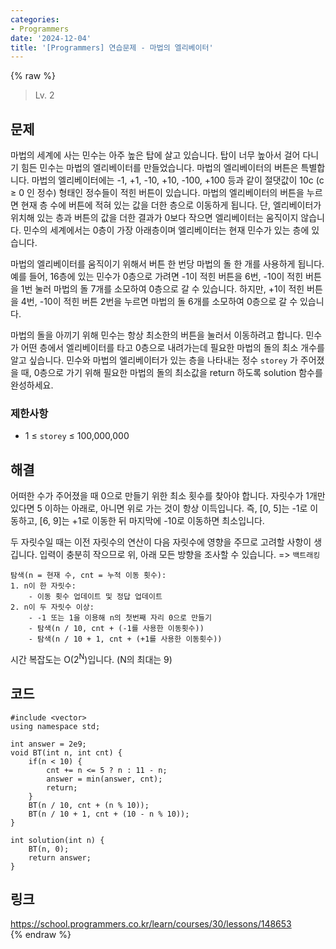 ```yaml
---
categories:
- Programmers
date: '2024-12-04'
title: '[Programmers] 연습문제 - 마법의 엘리베이터'
---
```


{% raw %}
> Lv. 2<br>

## 문제
마법의 세계에 사는 민수는 아주 높은 탑에 살고 있습니다. 탑이 너무 높아서 걸어 다니기 힘든 민수는 마법의 엘리베이터를 만들었습니다. 마법의 엘리베이터의 버튼은 특별합니다. 마법의 엘리베이터에는 -1, +1, -10, +10, -100, +100 등과 같이 절댓값이 10c  (c ≥ 0 인 정수) 형태인 정수들이 적힌 버튼이 있습니다. 마법의 엘리베이터의 버튼을 누르면 현재 층 수에 버튼에 적혀 있는 값을 더한 층으로 이동하게 됩니다. 단, 엘리베이터가 위치해 있는 층과 버튼의 값을 더한 결과가 0보다 작으면 엘리베이터는 움직이지 않습니다. 민수의 세계에서는 0층이 가장 아래층이며 엘리베이터는 현재 민수가 있는 층에 있습니다.

마법의 엘리베이터를 움직이기 위해서 버튼 한 번당 마법의 돌 한 개를 사용하게 됩니다.예를 들어, 16층에 있는 민수가 0층으로 가려면 -1이 적힌 버튼을 6번, -10이 적힌 버튼을 1번 눌러 마법의 돌 7개를 소모하여 0층으로 갈 수 있습니다. 하지만, +1이 적힌 버튼을 4번, -10이 적힌 버튼 2번을 누르면 마법의 돌 6개를 소모하여 0층으로 갈 수 있습니다.

마법의 돌을 아끼기 위해 민수는 항상 최소한의 버튼을 눌러서 이동하려고 합니다. 민수가 어떤 층에서 엘리베이터를 타고 0층으로 내려가는데 필요한 마법의 돌의 최소 개수를 알고 싶습니다. 민수와 마법의 엘리베이터가 있는 층을 나타내는 정수  `storey`  가 주어졌을 때, 0층으로 가기 위해 필요한 마법의 돌의 최소값을 return 하도록 solution 함수를 완성하세요.

### 제한사항
-   1 ≤  `storey`  ≤ 100,000,000

## 해결
어떠한 수가 주어졌을 때 0으로 만들기 위한 최소 횟수를 찾아야 합니다. 자릿수가 1개만 있다면 5 이하는 아래로, 아니면 위로 가는 것이 항상 이득입니다. 즉, [0, 5]는 -1로 이동하고, [6, 9]는 +1로 이동한 뒤 마지막에 -10로 이동하면 최소입니다.

두 자릿수일 때는 이전 자릿수의 연산이 다음 자릿수에 영향을 주므로 고려할 사항이 생깁니다. 입력이 충분히 작으므로 위, 아래 모든 방향을 조사할 수 있습니다. => `백트래킹`<br>

```
탐색(n = 현재 수, cnt = 누적 이동 횟수):
1. n이 한 자릿수:
	- 이동 횟수 업데이트 및 정답 업데이트
2. n이 두 자릿수 이상:
	- -1 또는 1을 이용해 n의 첫번째 자리 0으로 만들기
	- 탐색(n / 10, cnt + (-1를 사용한 이동횟수))
	- 탐색(n / 10 + 1, cnt + (+1를 사용한 이동횟수))
```

시간 복잡도는 O(2<sup>N</sup>)입니다. (N의 최대는 9)

## 코드
```
#include <vector>
using namespace std;

int answer = 2e9;
void BT(int n, int cnt) {
    if(n < 10) {
        cnt += n <= 5 ? n : 11 - n;
        answer = min(answer, cnt);
        return;
    }
    BT(n / 10, cnt + (n % 10));
    BT(n / 10 + 1, cnt + (10 - n % 10));
}

int solution(int n) {
    BT(n, 0);
    return answer;
}
```

## 링크
https://school.programmers.co.kr/learn/courses/30/lessons/148653<br>
{% endraw %}
